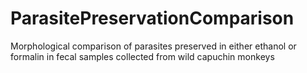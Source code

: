 # ParasitePreservationComparison
Morphological comparison of parasites preserved in either ethanol or formalin in fecal samples collected from wild capuchin monkeys

